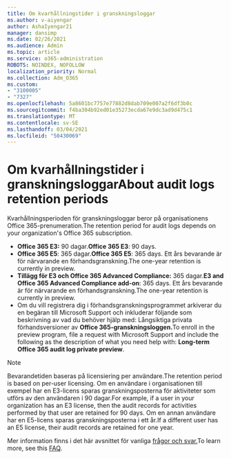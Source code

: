 ```yaml
---
title: Om kvarhållningstider i granskningsloggar
ms.author: v-aiyengar
author: AshaIyengar21
manager: dansimp
ms.date: 02/26/2021
ms.audience: Admin
ms.topic: article
ms.service: o365-administration
ROBOTS: NOINDEX, NOFOLLOW
localization_priority: Normal
ms.collection: Adm_O365
ms.custom:
- "3100005"
- "7327"
ms.openlocfilehash: 5a8601bc7757e77882d8dab709e007a2f6df3b0c
ms.sourcegitcommit: f4ba304b92ed01e35273ecda67e9dc3ad9d475c1
ms.translationtype: MT
ms.contentlocale: sv-SE
ms.lasthandoff: 03/04/2021
ms.locfileid: "50430069"
---
```

# <a name="about-audit-logs-retention-periods"></a><span data-ttu-id="8b0ed-102">Om kvarhållningstider i granskningsloggar</span><span class="sxs-lookup"><span data-stu-id="8b0ed-102">About audit logs retention periods</span></span>

<span data-ttu-id="8b0ed-103">Kvarhållningsperioden för granskningsloggar beror på organisationens Office 365-prenumeration.</span><span class="sxs-lookup"><span data-stu-id="8b0ed-103">The retention period for audit logs depends on your organization's Office 365 subscription.</span></span>

- <span data-ttu-id="8b0ed-104">**Office 365 E3:** 90 dagar.</span><span class="sxs-lookup"><span data-stu-id="8b0ed-104">**Office 365 E3**: 90 days.</span></span>
- <span data-ttu-id="8b0ed-105">**Office 365 E5**: 365 dagar.</span><span class="sxs-lookup"><span data-stu-id="8b0ed-105">**Office 365 E5**: 365 days.</span></span> <span data-ttu-id="8b0ed-106">Ett års bevarande är för närvarande en förhandsgranskning.</span><span class="sxs-lookup"><span data-stu-id="8b0ed-106">The one-year retention is currently in preview.</span></span>
- <span data-ttu-id="8b0ed-107">**Tillägg för E3 och Office 365 Advanced Compliance:** 365 dagar.</span><span class="sxs-lookup"><span data-stu-id="8b0ed-107">**E3 and Office 365 Advanced Compliance add-on**: 365 days.</span></span> <span data-ttu-id="8b0ed-108">Ett års bevarande är för närvarande en förhandsgranskning.</span><span class="sxs-lookup"><span data-stu-id="8b0ed-108">The one-year retention is currently in preview.</span></span>
- <span data-ttu-id="8b0ed-109">Om du vill registrera dig i förhandsgranskningsprogrammet arkiverar du en begäran till Microsoft Support och inkluderar följande som beskrivning av vad du behöver hjälp med: Långsiktiga privata förhandsversioner av **Office 365-granskningsloggen.**</span><span class="sxs-lookup"><span data-stu-id="8b0ed-109">To enroll in the preview program, file a request with Microsoft Support and include the following as the description of what you need help with: **Long-term Office 365 audit log private preview**.</span></span>
> [!NOTE]
> <span data-ttu-id="8b0ed-110">Bevarandetiden baseras på licensiering per användare.</span><span class="sxs-lookup"><span data-stu-id="8b0ed-110">The retention period is based on per-user licensing.</span></span> <span data-ttu-id="8b0ed-111">Om en användare i organisationen till exempel har en E3-licens sparas granskningsposterna för aktiviteter som utförs av den användaren i 90 dagar.</span><span class="sxs-lookup"><span data-stu-id="8b0ed-111">For example, if a user in your organization has an E3 license, then the audit records for activities performed by that user are retained for 90 days.</span></span> <span data-ttu-id="8b0ed-112">Om en annan användare har en E5-licens sparas granskningsposterna i ett år.</span><span class="sxs-lookup"><span data-stu-id="8b0ed-112">If a different user has an E5 license, their audit records are retained for one year.</span></span>

<span data-ttu-id="8b0ed-113">Mer information finns i det här avsnittet för vanliga [frågor och svar.](https://go.microsoft.com/fwlink/?linkid=2115336)</span><span class="sxs-lookup"><span data-stu-id="8b0ed-113">To learn more, see this [FAQ](https://go.microsoft.com/fwlink/?linkid=2115336).</span></span>